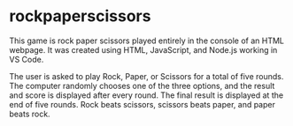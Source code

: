 # rockpaperscissors

This game is rock paper scissors played entirely in the console of an HTML webpage. It was created using HTML, JavaScript, and Node.js working in VS Code. 

The user is asked to play Rock, Paper, or Scissors for a total of five rounds. The computer randomly chooses one of the three options, and the result and score is displayed after every round. The final result is displayed at the end of five rounds. Rock beats scissors, scissors beats paper, and paper beats rock.
